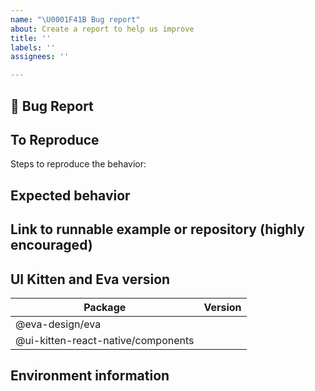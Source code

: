 ```yaml
---
name: "\U0001F41B Bug report"
about: Create a report to help us improve
title: ''
labels: ''
assignees: ''

---
```


<!-- Love UI Kitten? Please leave feedback: 👉  https://github.com/akveo/react-native-ui-kitten/issues/657 -->

## 🐛 Bug Report

<!-- A clear and concise description of what the bug is. -->

## To Reproduce

Steps to reproduce the behavior:

## Expected behavior

<!-- A clear and concise description of what you expected to happen. -->

## Link to runnable example or repository (highly encouraged)

<!--
Please provide either a [snack demo](https://snack.expo.io/@ui-kitten-react-native/playground) or a minimal repository on GitHub.
This will help us to resolve it faster.
-->

## UI Kitten and Eva version

| Package      | Version |
| ----------- | ----------- |
| @eva-design/eva      |        |
| @ui-kitten-react-native/components   |         |

## Environment information

<!--
Run npx envinfo --preset react-native
Paste the results here:
-->

```bash

```
